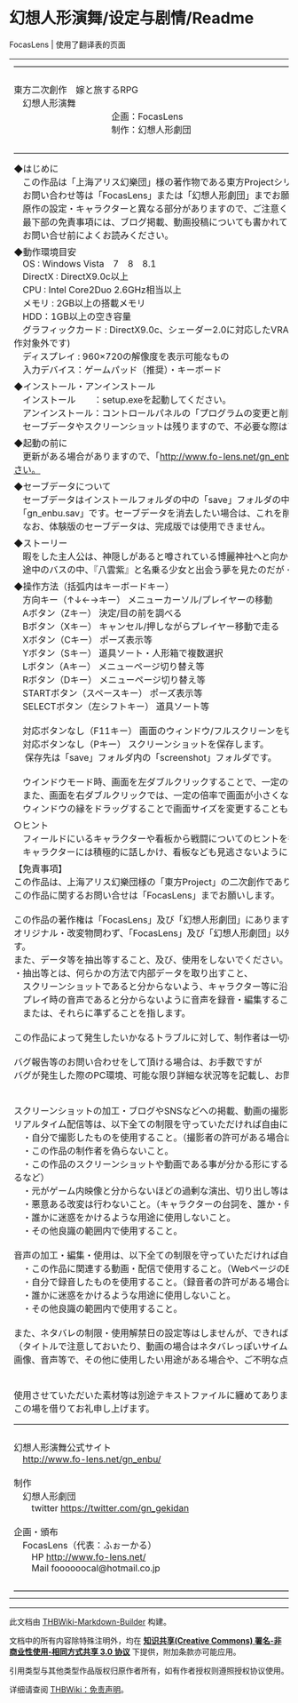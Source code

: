 # 幻想人形演舞/设定与剧情/Readme

<!-- source html: G:\repos\THBWiki-Markdown-Builder\THBWikiMarkdown\Temp\main\d\db\ns0%3A%E5%B9%BB%E6%83%B3%E4%BA%BA%E5%BD%A2%E6%BC%94%E8%88%9E%2F%E8%AE%BE%E5%AE%9A%E4%B8%8E%E5%89%A7%E6%83%85%2FReadme.html -->

FocasLens | 使用了翻译表的页面

  
  

  


<table><tbody><tr class="tt-content" id="=-1" data-pos="&#91;&quot;=&quot;,1&#93;"><td class="tt-ja" lang="ja"><div class="poem">―――――――――――――――――――――――――――――――――――――――――――――――――――――――<br><br>東方二次創作　嫁と旅するRPG<br>　幻想人形演舞<br>　　　　　　　　　　　企画：FocasLens<br>　　　　　　　　　　　制作：幻想人形劇団<br><br>―――――――――――――――――――――――――――――――――――――――――――――――――――――――</div></td><td class="tt-zh" lang="zh"><div class="poem">―――――――――――――――――――――――――――――――――――――――――――――――――――――――<br><br>东方二次创作　与新娘共赴旅途的RPG<br>　幻想人形演舞<br>　　　　　　　　　　　企划：FocasLens<br>　　　　　　　　　　　制作：幻想人形剧团<br><br>―――――――――――――――――――――――――――――――――――――――――――――――――――――――</div></td></tr><tr class="tt-content" id="=-2" data-pos="&#91;&quot;=&quot;,2&#93;"><td class="tt-ja" lang="ja"><div class="poem">◆はじめに<br>　この作品は「上海アリス幻樂団」様の著作物である東方Projectシリーズの二次創作作品です。<br>　お問い合わせ等は「FocasLens」または「幻想人形劇団」までお願いします。<br>　原作の設定・キャラクターと異なる部分がありますので、ご注意ください。<br>　最下部の免責事項には、ブログ掲載、動画投稿についても書かれています。<br>　お問い合せ前によくお読みください。</div></td><td class="tt-zh" lang="zh"><div class="poem">◆声明<br>　本作品是由「上海爱丽丝幻乐团」所创作的东方Project系列的二次同人作品。<br>　如有疑问请联系「FocasLens」或「幻想人形剧团」。<br>　本作中存在与原作的设定・角色相违背的部分，敬请注意。<br>　文档末尾处的免责声明中，已经说明了发表BLOG、投稿视频的有关注意事项。<br>　在询问之前请认真阅读。</div></td></tr><tr class="tt-content" id="=-3" data-pos="&#91;&quot;=&quot;,3&#93;"><td class="tt-ja" lang="ja"><div class="poem">◆動作環境目安<br>　OS&#160;: Windows Vista　7　8　8.1<br>　DirectX&#160;: DirectX9.0c以上<br>　CPU&#160;: Intel Core2Duo 2.6GHz相当以上<br>　メモリ&#160;: 2GB以上の搭載メモリ<br>　HDD：1GB以上の空き容量<br>　グラフィックカード&#160;: DirectX9.0c、シェーダー2.0に対応したVRAM512MB以上のもの (※オンボードグラフィックは動作対象外です)<br>　ディスプレイ&#160;: 960×720の解像度を表示可能なもの<br>　入力デバイス：ゲームパッド（推奨）・キーボード</div></td><td class="tt-zh" lang="zh"><div class="poem">◆推荐运行环境<br>　系统&#160;: Windows Vista　7　8　8.1<br>　DirectX&#160;: DirectX9.0c以上<br>　CPU&#160;: 达到Intel Core2Duo 2.6GHz或以上水准<br>　内存&#160;: 2GB以上<br>　硬盘容量：1GB以上可用容量<br>　显卡 :对应 DirectX9.0c、Shader2.0的VRAM512MB以上显卡 (※集成显卡无法运行游戏)<br>　显示器: 支持960×720分辨率<br>　输入设备：游戏手柄（推荐）・键盘</div></td></tr><tr class="tt-content" id="=-4" data-pos="&#91;&quot;=&quot;,4&#93;"><td class="tt-ja" lang="ja"><div class="poem">◆インストール・アンインストール<br>　インストール　　：setup.exeを起動してください。<br>　アンインストール：コントロールパネルの「プログラムの変更と削除」から幻想人形演舞を選択してください。<br>　セーブデータやスクリーンショットは残りますので、不必要な際はアンインストール後、手動で削除してください。</div></td><td class="tt-zh" lang="zh"><div class="poem">◆安装・卸载<br>　安装：请运行setup.exe。<br>　卸载：从控制面板的「添加或删除程序」中选择幻想人形演舞。<br>　卸载后可能会残留存档和截屏文件，若不再需要请手动删除。</div></td></tr><tr class="tt-content" id="=-5" data-pos="&#91;&quot;=&quot;,5&#93;"><td class="tt-ja" lang="ja"><div class="poem">◆起動の前に<br>　更新がある場合がありますので、「<a rel="nofollow" class="external free" href="http://www.fo-lens.net/gn_enbu/」から最新パッチが出ていないか必ずご確認ください。">http://www.fo-lens.net/gn_enbu/」から最新パッチが出ていないか必ずご確認ください。</a></div></td><td class="tt-zh" lang="zh"><div class="poem">◆启动前注意<br>　因为游戏在持续更新，启动前请务必到「<a rel="nofollow" class="external free" href="http://www.fo-lens.net/gn_enbu/」查看是否有最新的升级补丁。">http://www.fo-lens.net/gn_enbu/」查看是否有最新的升级补丁。</a></div></td></tr><tr class="tt-content" id="=-6" data-pos="&#91;&quot;=&quot;,6&#93;"><td class="tt-ja" lang="ja"><div class="poem">◆セーブデータについて<br>　セーブデータはインストールフォルダの中の「save」フォルダの中にある、<br>　「gn_enbu.sav」です。セーブデータを消去したい場合は、これを削除してください。<br>　なお、体験版のセーブデータは、完成版では使用できません。</div></td><td class="tt-zh" lang="zh"><div class="poem">◆关于存档文件<br>　存档文件是存放在安装路径中的「save」文件夹里的，<br>　命名为「gn_enbu.sav」的文件。希望清除存档的话，请将其删除。<br>　另外，体验版存档无法在完整版中使用。</div></td></tr><tr class="tt-content" id="=-7" data-pos="&#91;&quot;=&quot;,7&#93;"><td class="tt-ja" lang="ja"><div class="poem">◆ストーリー<br>　暇をした主人公は、神隠しがあると噂されている博麗神社へと向かう。<br>　途中のバスの中、『八雲紫』と名乗る少女と出会う夢を見たのだが・・・</div></td><td class="tt-zh" lang="zh"><div class="poem">◆剧情简介<br>　趁着闲暇时间，主人公前往了神隐的传闻萦绕不绝的博丽神社。<br>　而后在开往神社的巴士上，梦见了与名为『八云紫』的少女的相遇・・・</div></td></tr><tr class="tt-content" id="=-8" data-pos="&#91;&quot;=&quot;,8&#93;"><td class="tt-ja" lang="ja"><div class="poem">◆操作方法（括弧内はキーボードキー）<br>　方向キー（↑↓←→キー）		メニューカーソル/プレイヤーの移動<br>　Aボタン（Zキー）				決定/目の前を調べる<br>　Bボタン（Xキー）				キャンセル/押しながらプレイヤー移動で走る<br>　Xボタン（Cキー）				ポーズ表示等<br>　Yボタン（Sキー）				道具ソート・人形箱で複数選択<br>　Lボタン（Aキー）				メニューページ切り替え等<br>　Rボタン（Dキー）				メニューページ切り替え等<br>　STARTボタン（スペースキー）	ポーズ表示等<br>　SELECTボタン（左シフトキー）	道具ソート等<br><br>　対応ボタンなし（F11キー）		画面のウィンドウ/フルスクリーンを切り替えます。<br>　対応ボタンなし（Pキー）		スクリーンショットを保存します。<br>　								保存先は「save」フォルダ内の「screenshot」フォルダです。<br>　<br>　ウインドウモード時、画面を左ダブルクリックすることで、一定の倍率で画面が大きくなります。<br>　また、画面を右ダブルクリックでは、一定の倍率で画面が小さくなります。<br>　ウィンドウの縁をドラッグすることで画面サイズを変更することもできます。</div></td><td class="tt-zh" lang="zh"><div class="poem">◆操作方法（括号内为键盘键位）<br>　方向键（键盘↑↓←→键）		菜单指针/角色移动<br>　按键A（键盘Z键）				确定/调查面前的东西<br>　按键B（键盘X键）				取消/按住配合方向键则可令角色跑动<br>　按键X（键盘C键）				暂停游戏等<br>　按键Y（键盘S键）				自动整理道具・批量选择人形箱内的人形<br>　按键L（键盘A键）				菜单翻页等<br>　按键R（键盘D键）				菜单翻页等<br>　START键（键盘空格键）	暂停游戏等<br>　SELECT键（左Shift）	自动整理道具等<br><br>　无对应手柄按键（键盘F11键）		切换全屏/窗口模式。<br>　无对应手柄按键（键盘P键）		保存截屏画面。<br>　								截屏图片保存在「save」文件夹中的「screenshot」子文件夹内。<br>　<br>　在窗口模式下，鼠标左键双击画面，能以一定倍率放大窗口。<br>　鼠标右键双击画面，能以一定倍率缩小窗口。<br>　在窗口边缘进行拖拽，也可以改变窗口大小。</div></td></tr><tr class="tt-content" id="=-9" data-pos="&#91;&quot;=&quot;,9&#93;"><td class="tt-ja" lang="ja"><div class="poem">○ヒント<br>　フィールドにいるキャラクターや看板から戦闘についてのヒントを得られる場合があります。<br>　キャラクターには積極的に話しかけ、看板なども見逃さないようにしましょう。</div></td><td class="tt-zh" lang="zh"><div class="poem">○小提示<br>　通过调查地图上配置的角色和看板有可能获得和战斗有关的提示。<br>　请积极地和角色对话，并留意看板等物品吧。</div></td></tr><tr class="tt-content" id="=-10" data-pos="&#91;&quot;=&quot;,10&#93;"><td class="tt-ja" lang="ja"><div class="poem">【免責事項】<br>この作品は、上海アリス幻樂団様の「東方Project」の二次創作であり、非公式のものとなります。<br>この作品に関するお問い合せは「FocasLens」までお願いします。<br><br>この作品の著作権は「FocasLens」及び「幻想人形劇団」にあります。<br>オリジナル・改変物問わず、「FocasLens」及び「幻想人形劇団」以外の者が販売・配布等することは固くお断り致します。<br>また、データ等を抽出等すること、及び、使用をしないでください。<br>・抽出等とは、何らかの方法で内部データを取り出すこと、<br>　スクリーンショットであると分からないよう、キャラクター等に沿った画像を切り出すこと、<br>　プレイ時の音声であると分からないように音声を録音・編集すること、<br>　または、それらに準ずることを指します。<br><br>この作品によって発生したいかなるトラブルに対して、制作者は一切の責任を負いません。<br><br>バグ報告等のお問い合わせをして頂ける場合は、お手数ですが<br>バグが発生した際のPC環境、可能な限り詳細な状況等を記載し、お問い合わせください。<br><br><br>スクリーンショットの加工・ブログやSNSなどへの掲載、動画の撮影・編集・共有サイトへの投稿、<br>リアルタイム配信等は、以下全ての制限を守っていただければ自由にして頂いて構いません。<br>　・自分で撮影したものを使用すること。（撮影者の許可がある場合は例外）<br>　・この作品の制作者を偽らないこと。<br>　・この作品のスクリーンショットや動画である事が分かる形にすること。（記事や説明文にこの作品のタイトルを記載するなど）<br>　・元がゲーム内映像と分からないほどの過剰な演出、切り出し等は行わないこと。（上記にある抽出等は×）<br>　・悪意ある改変は行わないこと。（キャラクターの台詞を、誰か・何かを誹謗中傷するような内容に改変する等は×）<br>　・誰かに迷惑をかけるような用途に使用しないこと。<br>　・その他良識の範囲内で使用すること。<br><br>音声の加工・編集・使用は、以下全ての制限を守っていただければ自由にして頂いて構いません。<br>　・この作品に関連する動画・配信で使用すること。（WebページのBGMにする等は×）<br>　・自分で録音したものを使用すること。（録音者の許可がある場合は例外）<br>　・誰かに迷惑をかけるような用途に使用しないこと。<br>　・その他良識の範囲内で使用すること。<br><br>また、ネタバレの制限・使用解禁日の設定等はしませんが、できれば閲覧者や視聴者に配慮した形にしてください。<br>（タイトルで注意しておいたり、動画の場合はネタバレっぽいサイムネイルを避ける　※強制ではありません）<br>画像、音声等で、その他に使用したい用途がある場合や、ご不明な点がありましたら下記の連絡先にご連絡ください。<br><br><br>使用させていただいた素材等は別途テキストファイルに纏めてあります。<br>この場を借りてお礼申し上げます。</div></td><td class="tt-zh" lang="zh"><div class="poem">【免责声明】<br>本作品是上海爱丽丝幻乐团的作品「东方Project」的二次创作，并非官方作品。<br>关于本作如有疑问请联系「FocasLens」咨询。<br><br>本作品著作权为「FocasLens」及「幻想人形剧团」所有。<br>游戏的原版・改版，一律禁止「FocasLens」及「幻想人形剧团」以外的人员进行贩售・发布。<br>另外，请不要对游戏数据进行提取、使用。<br>・提取游戏数据，意指：用某种手段破解得到游戏内部数据；<br>　从游戏画面截图中抠出角色立绘，让观看者无法得知源图像是游戏的截屏；<br>　将游戏音乐进行录制・编辑，让收听者无法得知源音频是游戏的音乐；<br>　以及，参照以上标准的任何类似行为。<br><br>本作品所引发的一切纠纷，制作者概不负责。<br><br>在联系制作者进行BUG报告等等的场合，还烦请您将<br>出现BUG时的运行环境，以及尽可能详细的实际状况加以记录，再进行咨询。<br><br><br>对于利用本作品进行加工游戏截图・发表BLOG或上传SNS，拍摄视频・编辑・投稿至公共网站，<br>发布实况等活动，在能够遵守以下全部规定的情况下，可以自由进行。<br>　・请确保使用的是自己拍摄的视频。（得到视频拍摄者许可的场合例外）<br>　・请不要冒充是本作品的制作者。<br>　・使用截屏和游戏视频时，请确保观众能够得知它们出自本作品。（例如在博文内或是视频说明文字中标明本作品的标题）<br>　・请不要对游戏画面进行过分的演绎・剪辑，致使观众无法得知源素材出自游戏画面。（类似上述的游戏数据提取的行为一概是×）<br>　・请不要对游戏画面进行恶意窜改。（将角色台词窜改为针对某人・某物的恶意中伤的行为一概是×）<br>　・请不要将游戏画面用于会给他人增添困扰的场合。<br>　・除此之外，请确保明智地使用。<br><br>对于利用本作品的音乐进行加工・编辑・使用等活动，在能够遵守以下全部规定的情况下，可以自由进行。<br>　・请确保音乐是用于与本作品有关的视频・实况内。（作为网页BGM之类的情况一概是×）<br>　・请确保使用的是自己录制的音频。（得到音频录制者许可的场合例外）<br>　・请不要将游戏音乐用于会给他人增添困扰的场合。<br>　・除此之外，请确保明智地使用。<br><br>另外，虽然并没有剧透禁止期间・使用解禁日之类的规定，但在发布与本作品相关的内容时还请考虑观看者的感受。<br>（例如在标题上写明剧透注意，并避免使用可能造成剧透的封面图片　※本条并非强制）<br>如果希望在其它场合使用本作品的画面・音乐而有任何不明之处，请通过下述联系方式进行询问。<br><br><br>本作品中使用到的素材已经记录在另一文档内。<br>也在此对素材提供者表示谢意。</div></td></tr><tr class="tt-content" id="=-11" data-pos="&#91;&quot;=&quot;,11&#93;"><td class="tt-ja" lang="ja"><div class="poem">―――――――――――――――――――――――――――――――――――――――――――――――――――――――<br><br>幻想人形演舞公式サイト<br>　<a rel="nofollow" class="external free" href="http://www.fo-lens.net/gn_enbu/">http://www.fo-lens.net/gn_enbu/</a><br><br>制作<br>　幻想人形劇団<br>　　twitter <a rel="nofollow" class="external free" href="https://twitter.com/gn_gekidan">https://twitter.com/gn_gekidan</a><br><br>企画・頒布<br>　FocasLens（代表：ふぉーかる）<br>　　HP   <a rel="nofollow" class="external free" href="http://www.fo-lens.net/">http://www.fo-lens.net/</a><br>　　Mail foooooocal@hotmail.co.jp<br><br>―――――――――――――――――――――――――――――――――――――――――――――――――――――――</div></td><td class="tt-zh" lang="zh"><div class="poem">―――――――――――――――――――――――――――――――――――――――――――――――――――――――<br><br>幻想人形演舞官方主页<br>　<a rel="nofollow" class="external free" href="http://www.fo-lens.net/gn_enbu/">http://www.fo-lens.net/gn_enbu/</a><br><br>制作<br>　幻想人形剧团<br>　　twitter <a rel="nofollow" class="external free" href="https://twitter.com/gn_gekidan">https://twitter.com/gn_gekidan</a><br><br>企划・发布<br>　FocasLens（代表：ふぉーかる）<br>　　HP   <a rel="nofollow" class="external free" href="http://www.fo-lens.net/">http://www.fo-lens.net/</a><br>　　Mail foooooocal@hotmail.co.jp<br><br>―――――――――――――――――――――――――――――――――――――――――――――――――――――――</div></td></tr></tbody></table>







---

此文档由 [THBWiki-Markdown-Builder](https://github.com/Delsin-Yu/THBWiki-Markdown-Builder) 构建。

文档中的所有内容除特殊注明外，均在 [**知识共享(Creative Commons) 署名-非商业性使用-相同方式共享 3.0 协议**](https://creativecommons.org/licenses/by-sa/3.0/deed.zh-hans) 下提供，附加条款亦可能应用。

引用类型与其他类型作品版权归原作者所有，如有作者授权则遵照授权协议使用。

详细请查阅 [THBWiki：免责声明](https://thbwiki.cc/THBWiki:%E5%85%8D%E8%B4%A3%E5%A3%B0%E6%98%8E)。

